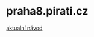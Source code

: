 # praha8.pirati.cz

[aktualní návod](https://github.com/pirati-web/jekyll-theme-pirati/blob/master/USAGE.md)
